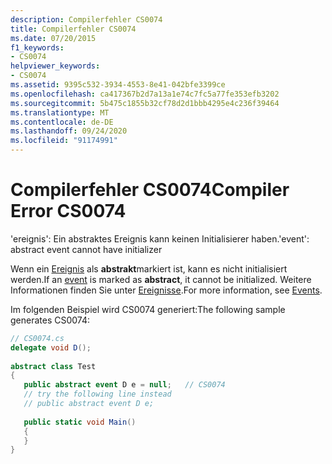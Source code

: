 ```yaml
---
description: Compilerfehler CS0074
title: Compilerfehler CS0074
ms.date: 07/20/2015
f1_keywords:
- CS0074
helpviewer_keywords:
- CS0074
ms.assetid: 9395c532-3934-4553-8e41-042bfe3399ce
ms.openlocfilehash: ca417367b2d7a13a1e74c7fc5a77fe353efb3202
ms.sourcegitcommit: 5b475c1855b32cf78d2d1bbb4295e4c236f39464
ms.translationtype: MT
ms.contentlocale: de-DE
ms.lasthandoff: 09/24/2020
ms.locfileid: "91174991"
---
```

# <a name="compiler-error-cs0074"></a><span data-ttu-id="a0e39-103">Compilerfehler CS0074</span><span class="sxs-lookup"><span data-stu-id="a0e39-103">Compiler Error CS0074</span></span>

<span data-ttu-id="a0e39-104">'ereignis': Ein abstraktes Ereignis kann keinen Initialisierer haben.</span><span class="sxs-lookup"><span data-stu-id="a0e39-104">'event': abstract event cannot have initializer</span></span>  
  
 <span data-ttu-id="a0e39-105">Wenn ein [Ereignis](../language-reference/keywords/event.md) als **abstrakt**markiert ist, kann es nicht initialisiert werden.</span><span class="sxs-lookup"><span data-stu-id="a0e39-105">If an [event](../language-reference/keywords/event.md) is marked as **abstract**, it cannot be initialized.</span></span> <span data-ttu-id="a0e39-106">Weitere Informationen finden Sie unter [Ereignisse](../programming-guide/events/index.md).</span><span class="sxs-lookup"><span data-stu-id="a0e39-106">For more information, see [Events](../programming-guide/events/index.md).</span></span>  
  
 <span data-ttu-id="a0e39-107">Im folgenden Beispiel wird CS0074 generiert:</span><span class="sxs-lookup"><span data-stu-id="a0e39-107">The following sample generates CS0074:</span></span>  
  
```csharp  
// CS0074.cs  
delegate void D();  
  
abstract class Test  
{  
   public abstract event D e = null;   // CS0074  
   // try the following line instead  
   // public abstract event D e;  
  
   public static void Main()  
   {  
   }  
}  
```
